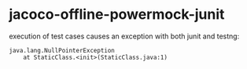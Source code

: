 # jacoco-offline-powermock-junit

execution of test cases causes an exception with both junit and testng: 

```
java.lang.NullPointerException
	at StaticClass.<init>(StaticClass.java:1)
```


